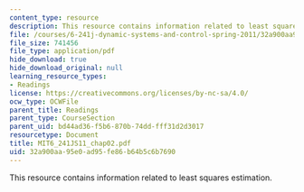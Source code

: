 ```yaml
---
content_type: resource
description: This resource contains information related to least squares estimation.
file: /courses/6-241j-dynamic-systems-and-control-spring-2011/32a900aa95e0ad95fe86b64b5c6b7690_MIT6_241JS11_chap02.pdf
file_size: 741456
file_type: application/pdf
hide_download: true
hide_download_original: null
learning_resource_types:
- Readings
license: https://creativecommons.org/licenses/by-nc-sa/4.0/
ocw_type: OCWFile
parent_title: Readings
parent_type: CourseSection
parent_uid: bd44ad36-f5b6-870b-74dd-fff31d2d3017
resourcetype: Document
title: MIT6_241JS11_chap02.pdf
uid: 32a900aa-95e0-ad95-fe86-b64b5c6b7690
---
```

This resource contains information related to least squares estimation.